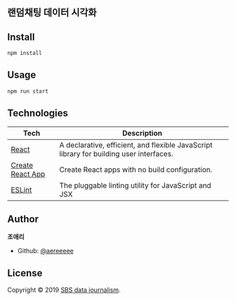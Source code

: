 ## 랜덤채팅 데이터 시각화

## Install

```sh
npm install
```

## Usage

```sh
npm run start
```

## Technologies

| **Tech** | **Description** |
|----------|-------|
| [React](https://facebook.github.io/react/) | A declarative, efficient, and flexible JavaScript library for building user interfaces. |
| [Create React App](https://facebook.github.io/create-react-app/) | Create React apps with no build configuration. |
| [ESLint](https://eslint.org/) | The pluggable linting utility for JavaScript and JSX |

## Author

**조애리**

* Github: [@aereeeee](https://github.com/aereeeee)


## License

Copyright © 2019 [SBS data journalism](https://news.sbs.co.kr/news/newsPlusList.do?themeId=10000000114).
